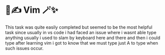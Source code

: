 # 📜✍️ Vim 🪄✨
This task was quite easily completed but seemed to be the most helpful task since usually in vs code i had faced an issue where i wasnt able 
type anything usually i used to slam by keyboard here and there and then i could type after learning vim i got to know that we must type just
A to type when such issues occur.
